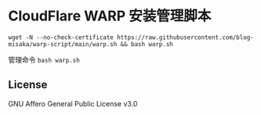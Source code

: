 # CloudFlare WARP 安装管理脚本

```shell
wget -N --no-check-certificate https://raw.githubusercontent.com/blog-misaka/warp-script/main/warp.sh && bash warp.sh
```

管理命令 `bash warp.sh`

## License
GNU Affero General Public License v3.0
